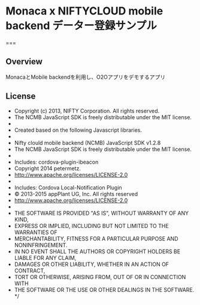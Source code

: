 # Monaca x NIFTYCLOUD mobile backend データー登録サンプル

===

## Overview

MonacaとMobile backendを利用し、O2Oアプリをデモするアプリ

## License

 * Copyright (c) 2013, NIFTY Corporation. All rights reserved.
 * The NCMB JavaScript SDK is freely distributable under the MIT license.
 *
 * Created based on the following Javascript libraries.
 * 
 * Nifty clould mobile backend (NCMB) JavaScript SDK v1.2.8
 * The NCMB JavaScript SDK is freely distributable under the MIT license.
 * 
 * Includes: cordova-plugin-ibeacon
 * Copyright 2014 petermetz.
 * http://www.apache.org/licenses/LICENSE-2.0
 * 
 * Includes: Cordova Local-Notification Plugin
 * © 2013-2015 appPlant UG, Inc. All rights reserved
 * http://www.apache.org/licenses/LICENSE-2.0
 *
 * THE SOFTWARE IS PROVIDED "AS IS", WITHOUT WARRANTY OF ANY KIND, 
 * EXPRESS OR IMPLIED, INCLUDING BUT NOT LIMITED TO THE WARRANTIES OF 
 * MERCHANTABILITY, FITNESS FOR A PARTICULAR PURPOSE AND NONINFRINGEMENT. 
 * IN NO EVENT SHALL THE AUTHORS OR COPYRIGHT HOLDERS BE LIABLE FOR ANY CLAIM, 
 * DAMAGES OR OTHER LIABILITY, WHETHER IN AN ACTION OF CONTRACT, 
 * TORT OR OTHERWISE, ARISING FROM, OUT OF OR IN CONNECTION WITH 
 * THE SOFTWARE OR THE USE OR OTHER DEALINGS IN THE SOFTWARE. 
 */
